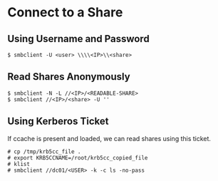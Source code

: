 # Connect to a Share
## Using Username and Password
```shell-session
$ smbclient -U <user> \\\\<IP>\\<share>
```
## Read Shares Anonymously
```shell-session
$ smbclient -N -L //<IP>/<READABLE-SHARE>
$ smbclient //<IP>/<share> -U ''
```
## Using Kerberos Ticket
If ccache is present and loaded, we can read shares using this ticket.
```shell-session
# cp /tmp/krb5cc_file .
# export KRB5CCNAME=/root/krb5cc_copied_file
# klist
# smbclient //dc01/<USER> -k -c ls -no-pass
```